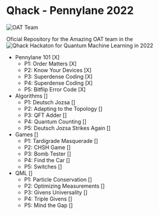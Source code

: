 # Qhack - Pennylane 2022

![OAT Team](https://github.com/dedsylva/Qhack2022/images/oat.jpg)


Oficial Repository for the Amazing OAT team in the ![Qhack Hackaton for Quantum Machine Learning in 2022](https://github.com/XanaduAI/QHack)


- Pennylane 101 [X]
  - P1: Order Matters [X]
  - P2: Know Your Devices [X]
  - P3: Superdense Coding [X]
  - P4: Superdense Coding [X]
  - P5: Bitflip Error Code [X]
- Algorithms []
  - P1: Deutsch Jozsa []
  - P2: Adapting to the Topology []
  - P3: QFT Adder []
  - P4: Quantum Counting []
  - P5: Deutsch Jozsa Strikes Again [] 
- Games []
  - P1: Tardigrade Masquerade []
  - P2: CHSH Game []
  - P3: Bomb Tester []
  - P4: Find the Car []
  - P5: Switches []
- QML []
  - P1: Particle Conservation []
  - P2: Optimizing Measurements []
  - P3: Givens Universality []
  - P4: Triple Givens []
  - P5: Mind the Gap []
